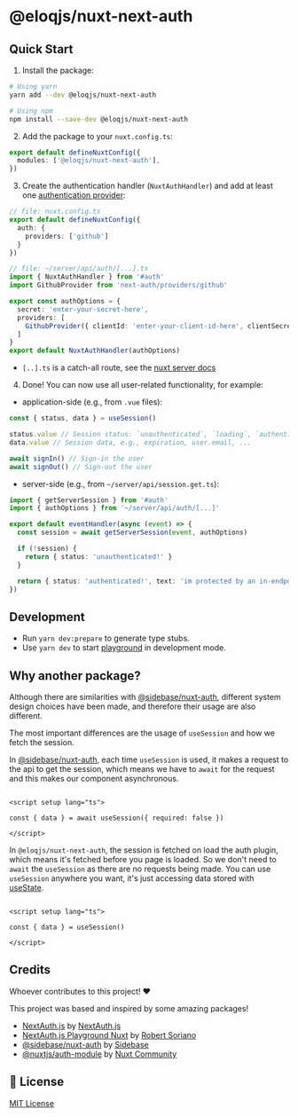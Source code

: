 # @eloqjs/nuxt-next-auth

## Quick Start

1. Install the package:

```bash
# Using yarn
yarn add --dev @eloqjs/nuxt-next-auth

# Using npm
npm install --save-dev @eloqjs/nuxt-next-auth
```

2. Add the package to your `nuxt.config.ts`:

```ts
export default defineNuxtConfig({
  modules: ['@eloqjs/nuxt-next-auth'],
})
```

3. Create the authentication handler (`NuxtAuthHandler`) and add at least
   one [authentication provider](https://next-auth.js.org/providers/):
```ts
// file: nuxt.config.ts
export default defineNuxtConfig({
  auth: {
    providers: ['github']
  }
})

// file: ~/server/api/auth/[...].ts
import { NuxtAuthHandler } from '#auth'
import GithubProvider from 'next-auth/providers/github'

export const authOptions = {
  secret: 'enter-your-secret-here',
  providers: [
    GithubProvider({ clientId: 'enter-your-client-id-here', clientSecret: 'enter-your-client-secret-here' })
  ]
}
export default NuxtAuthHandler(authOptions)
```
- `[..].ts` is a catch-all route, see the [nuxt server docs](https://v3.nuxtjs.org/guide/directory-structure/server#catch-all-route)

4. Done! You can now use all user-related functionality, for example:
- application-side (e.g., from `.vue` files):

```ts
const { status, data } = useSession()

status.value // Session status: `unauthenticated`, `loading`, `authenticated`
data.value // Session data, e.g., expiration, user.email, ...

await signIn() // Sign-in the user
await signOut() // Sign-out the user
```
  
- server-side (e.g., from `~/server/api/session.get.ts`):
```ts
import { getServerSession } from '#auth'
import { authOptions } from '~/server/api/auth/[...]'

export default eventHandler(async (event) => {
  const session = await getServerSession(event, authOptions)

  if (!session) {
    return { status: 'unauthenticated!' }
  }

  return { status: 'authenticated!', text: 'im protected by an in-endpoint check', session }
})
```

## Development

- Run `yarn dev:prepare` to generate type stubs.
- Use `yarn dev` to start [playground](./playground) in development mode.

## Why another package?

Although there are similarities with [@sidebase/nuxt-auth][sidebase-nuxt-auth-src],
different system design choices have been made, and therefore their usage are also different.

The most important differences are the usage of `useSession` and how we fetch the session.

In [@sidebase/nuxt-auth][sidebase-nuxt-auth-src], each time `useSession` is used, it makes a request to the api to get
the session, which means we have to `await` for the request and this makes our component asynchronous.

```vue

<script setup lang="ts">

const { data } = await useSession({ required: false })

</script>
```

In `@eloqjs/nuxt-next-auth`, the session is fetched on load the auth plugin, which means it's fetched before you page is loaded.
So we don't need to `await` the `useSession` as there are no requests being made. You can use `useSession`
anywhere you want, it's just accessing data stored
with [useState](https://nuxt.com/docs/getting-started/state-management#state-management).

```vue

<script setup lang="ts">

const { data } = useSession()

</script>
```

## Credits

Whoever contributes to this project! ❤️

This project was based and inspired by some amazing packages!

- [NextAuth.js][next-auth-src] by [NextAuth.js][next-auth-author]
- [NextAuth.js Playground Nuxt][next-auth-playground-nuxt-src] by [Robert Soriano][next-auth-playground-nuxt-author]
- [@sidebase/nuxt-auth][sidebase-nuxt-auth-src] by [Sidebase][sidebase-nuxt-auth-author]
- [@nuxtjs/auth-module][nuxtjs-auth-module-src] by [Nuxt Community][nuxtjs-auth-module-author]

## 📑 License

[MIT License](https://github.com/eloqjs/nuxt-next-auth/blob/master/LICENSE)

<!-- Credits -->

[next-auth-src]: https://github.com/nextauthjs/next-auth

[next-auth-author]: https://github.com/nextauthjs

[next-auth-playground-nuxt-src]: https://github.com/nextauthjs/next-auth/tree/main/apps/playground-nuxt

[next-auth-playground-nuxt-author]: https://github.com/wobsoriano

[sidebase-nuxt-auth-src]: https://github.com/sidebase/nuxt-auth

[sidebase-nuxt-auth-author]: https://github.com/sidebase

[nuxtjs-auth-module-src]: https://github.com/nuxt-community/auth-module

[nuxtjs-auth-module-author]: https://github.com/nuxt-community
